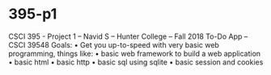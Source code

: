 # 395-p1
CSCI 395 - Project 1 – Navid S – Hunter College – Fall 2018
To-Do App – CSCI 39548
Goals:
•	Get you up-to-speed with very basic web programming, things like:
•	basic web framework to build a web application
•	basic html
•	basic http
•	basic sql using sqlite
•	basic session and cookies




